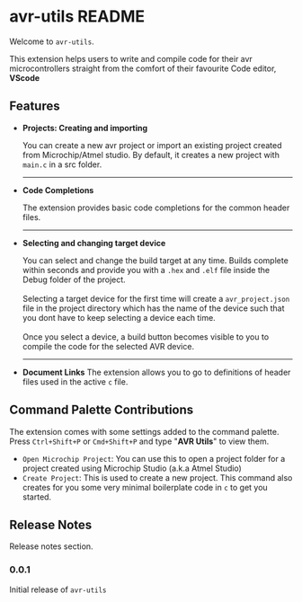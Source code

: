 # avr-utils README

Welcome to `avr-utils`.

This extension helps users to write and compile code for their avr microcontrollers straight from the comfort of their favourite Code editor, **VScode**

## Features

-   **Projects: Creating and importing**
    <!-- ![Projects]assets/projects.png) -->

    You can create a new avr project or import an existing project created from Microchip/Atmel studio. By default, it creates a new project with `main.c` in a src folder.
    <hr>

-   **Code Completions**
    <!-- ![Completions]assets/completions.png) -->

    The extension provides basic code completions for the common header files.
    <hr>

-   **Selecting and changing target device**
    <!-- ![Selecting]assets/selecting.gif) -->

    You can select and change the build target at any time. Builds complete within seconds and provide you with a `.hex` and `.elf` file inside the Debug folder of the project.<br><br>
    Selecting a target device for the first time will create a `avr_project.json` file in the project directory which has the name of the device such that you dont have to keep selecting a device each time.<br><br>
    Once you select a device, a build button becomes visible to you to compile the code for the selected AVR device.
    <hr>

-   **Document Links**
    The extension allows you to go to definitions of header files used in the active `c` file.

<!-- ## Requirements

If you have any requirements or dependencies, add a section describing those and how to install and configure them. -->

## Command Palette Contributions

The extension comes with some settings added to the command palette. Press `Ctrl+Shift+P` or `Cmd+Shift+P` and type "**AVR Utils**" to view them.

-   `Open Microchip Project`: You can use this to open a project folder for a project created using Microchip Studio (a.k.a Atmel Studio)
-   `Create Project`: This is used to create a new project. This command also creates for you some very minimal boilerplate code in `c` to get you started.

<!-- ## Known Issues

Calling out known issues can help limit users opening duplicate issues against your extension. -->

## Release Notes

Release notes section.

### 0.0.1

Initial release of `avr-utils`
